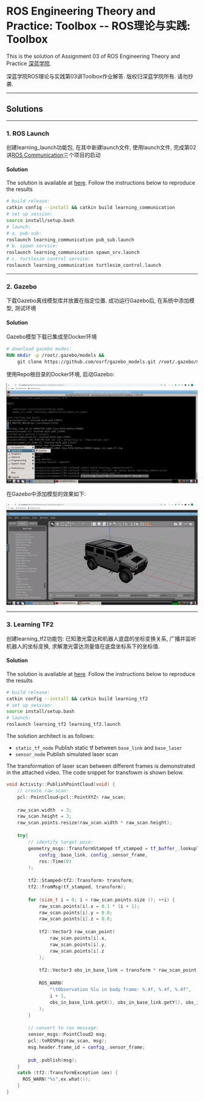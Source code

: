 # ROS Engineering Theory and Practice: Toolbox -- ROS理论与实践: Toolbox

This is the solution of Assignment 03 of ROS Engineering Theory and Practice [深蓝学院](https://www.shenlanxueyuan.com/course/246).

深蓝学院ROS理论与实践第03讲Toolbox作业解答. 版权归深蓝学院所有. 请勿抄袭.

---

## Solutions

---

### 1. ROS Launch

创建learning_launch功能包, 在其中新建launch文件, 使用launch文件, 完成第02讲[ROS Communication](https://github.com/AlexGeControl/ROS-Engineer/tree/master/workspace/assignments/02-communication)三个项目的启动

#### Solution

The solution is available at [here](src/learning_communication). Follow the instructions below to reproduce the results

```bash
# build release:
catkin config --install && catkin build learning_communication
# set up session:
source install/setup.bash
# launch:
# a. pub-sub:
roslaunch learning_communication pub_sub.launch
# b. spawn service: 
roslaunch learning_communication spawn_srv.launch
# c. turtlesim control service:
roslaunch learning_communication turtlesim_control.launch
```

---

### 2. Gazebo

下载Gazebo离线模型库并放置在指定位置. 成功运行Gazebo后, 在系统中添加模型, 测试环境

#### Solution

Gazebo模型下载已集成至Docker环境

```Dockerfile
# download gazebo modes:
RUN mkdir -p /root/.gazebo/models &&
    git clone https://github.com/osrf/gazebo_models.git /root/.gazebo/models
```

使用Repo根目录的Docker环境, 启动Gazebo:

<img src="doc/gazebo/launch-gazebo.png" alt="Launch Gazebo in Workspace" width="%100">

在Gazebo中添加模型的效果如下:

<img src="doc/gazebo/add-model.png" alt="Add Model in Gazebo" width="%100">

---

### 3. Learning TF2

创建learning_tf2功能包: 已知激光雷达和机器人底盘的坐标变换关系, 广播并监听机器人的坐标变换, 求解激光雷达测量值在底盘坐标系下的坐标值.

#### Solution

The solution is available at [here](src/learning_tf2). Follow the instructions below to reproduce the results

```bash
# build release:
catkin config --install && catkin build learning_tf2
# set up session:
source install/setup.bash
# launch:
roslaunch learning_tf2 learning_tf2.launch
```

The solution architect is as follows:

* `static_tf_node` Publish static tf between `base_link` and `base_laser`
* `sensor_node` Publish simulated laser scan

The transformation of laser scan between different frames is demonstrated in the attached video. The code snippet for transfowm is shown below.

```c++
void Activity::PublishPointCloud(void) {
    // create raw scan:
    pcl::PointCloud<pcl::PointXYZ> raw_scan;

    raw_scan.width  = 3;     
    raw_scan.height = 3;     
    raw_scan.points.resize(raw_scan.width * raw_scan.height);     

    try{
        // identify target pose:
        geometry_msgs::TransformStamped tf_stamped = tf_buffer_.lookupTransform(
            config_.base_link, config_.sensor_frame,
            ros::Time(0)
        );
        
        tf2::Stamped<tf2::Transform> transform;
        tf2::fromMsg(tf_stamped, transform);
        
        for (size_t i = 0; i < raw_scan.points.size (); ++i) {         
            raw_scan.points[i].x = 0.1 * (i + 1);         
            raw_scan.points[i].y = 0.0;         
            raw_scan.points[i].z = 0.0;

            tf2::Vector3 raw_scan_point(
                raw_scan.points[i].x,
                raw_scan.points[i].y,
                raw_scan.points[i].z
            );

            tf2::Vector3 obs_in_base_link = transform * raw_scan_point;

            ROS_WARN(
                "\tObservation %lu in body frame: %.4f, %.4f, %.4f", 
                i + 1,
                obs_in_base_link.getX(), obs_in_base_link.getY(), obs_in_base_link.getZ() 
            );
        } 

        // convert to ros message:
        sensor_msgs::PointCloud2 msg;
        pcl::toROSMsg(raw_scan, msg);
        msg.header.frame_id = config_.sensor_frame;

        pub_.publish(msg);
    }
    catch (tf2::TransformException &ex) {
      ROS_WARN("%s",ex.what());
    }
}
```


